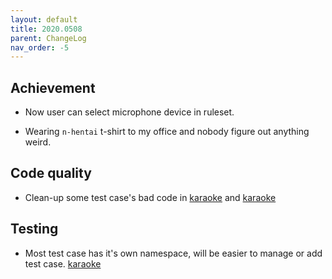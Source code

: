```yaml
---
layout: default
title: 2020.0508
parent: ChangeLog
nav_order: -5
---
```


## Achievement

- Now user can select microphone device in ruleset.

- Wearing `n-hentai` t-shirt to my office and nobody figure out anything weird.

## Code quality

- Clean-up some test case's bad code in [karaoke](#82@andy840119) and [karaoke](#80@andy840119)

## Testing

- Most test case has it's own namespace, will be easier to manage or add test case. [karaoke](#65@andy840119)